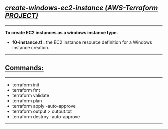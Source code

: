 ## <b><u><i>create-windows-ec2-instance (AWS-Terraform PROJECT)</b></u></i>
***
<b> To create EC2 instances as a windows instance type.</b>

- <b>f0-instance.tf :</b>
  the EC2 instance resource definition for a Windows instance creation.

***

## <b><u>Commands:</b></u>
***
- terraform init
- terraform fmt
- terraform validate
- terraform plan
- terraform apply -auto-approve
- terraform output > output.txt
- terraform destroy -auto-approve
***
